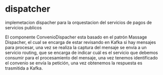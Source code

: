 # dispatcher
implemetacion dispacher para la orquestacion del servicios de pagos de servicios publicos

El componente  ConvenioDispacher esta basado en el patrón Massage Dispacher, el cual se encarga de estar revisando en Kafka si hay mensajes para procesar, una vez se realiza la captura del mensaje se envía a un servicio routing, que se encarga de indicar cuál es el servicio que debemos consumir para el procesamiento del mensaje, una vez tenemos identificado el convenio se envía la petición, una vez obtenemos la respuesta es trasmitida a Kafka.
